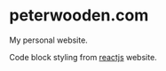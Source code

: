 # peterwooden.com

My personal website.

Code block styling from [reactjs](https://github.com/reactjs/reactjs.org) website.
